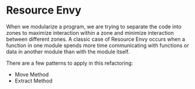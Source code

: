 # Resource Envy

When we modularize a program, we are trying to separate the code into zones to maximize interaction within a zone and minimize interaction between different zones. A classic case of Resource Envy occurs when a function in one module spends more time communicating with functions or data in another module than with the module itself.

There are a few patterns to apply in this refactoring:

* Move Method
* Extract Method